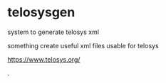 # telosysgen
system to generate telosys xml

something create useful xml files usable for telosys

https://www.telosys.org/

.

